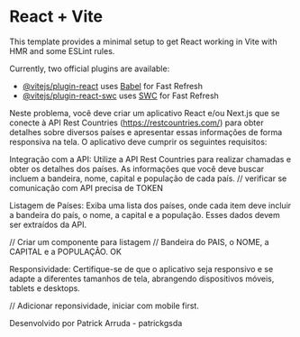 # React + Vite

This template provides a minimal setup to get React working in Vite with HMR and some ESLint rules.

Currently, two official plugins are available:

- [@vitejs/plugin-react](https://github.com/vitejs/vite-plugin-react/blob/main/packages/plugin-react/README.md) uses [Babel](https://babeljs.io/) for Fast Refresh
- [@vitejs/plugin-react-swc](https://github.com/vitejs/vite-plugin-react-swc) uses [SWC](https://swc.rs/) for Fast Refresh

Neste problema, você deve criar um aplicativo React e/ou Next.js que se conecte à API Rest Countries (https://restcountries.com/) para obter detalhes sobre diversos países e apresentar essas informações de forma responsiva na tela. O aplicativo deve cumprir os seguintes requisitos:

Integração com a API: Utilize a API Rest Countries para realizar chamadas e obter os detalhes dos países. As informações que você deve buscar incluem a bandeira, nome, capital e população de cada país.
// verificar se comunicação com API precisa de TOKEN

Listagem de Países: Exiba uma lista dos países, onde cada item deve incluir a bandeira do país, o nome, a capital e a população. Esses dados devem ser extraídos da API.

// Criar um componente para listagem
// Bandeira do PAIS, o NOME, a CAPITAL e a POPULAÇÃO. OK

Responsividade: Certifique-se de que o aplicativo seja responsivo e se adapte a diferentes tamanhos de tela, abrangendo dispositivos móveis, tablets e desktops.

// Adicionar reponsividade, iniciar com mobile first.

Desenvolvido por Patrick Arruda - patrickgsda
